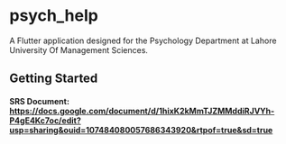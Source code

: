 # psych_help

A Flutter application designed for the Psychology Department at Lahore University Of Management Sciences. 

## Getting Started
#### SRS Document: https://docs.google.com/document/d/1hixK2kMmTJZMMddiRJVYh-P4gE4Kc7oc/edit?usp=sharing&ouid=107484080057686343920&rtpof=true&sd=true
